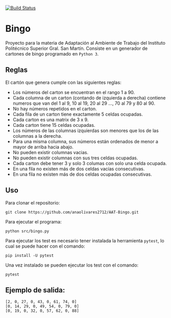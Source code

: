 [![Build Status](https://travis-ci.org/anaolivares2712/AAT-Bingo.svg?branch=master)](https://travis-ci.org/anaolivares2712/AAT-Bingo)
# Bingo
Proyecto para la materia de Adaptación al Ambiente de Trabajo del Instituto Politécnico Superior Gral. San Martín.
Consiste en un generador de cartones de bingo programado en `Python 3`.
## Reglas 
El cartón que genera cumple con las siguientes reglas:
* Los números del carton se encuentran en el rango 1 a 90.
* Cada columna de un carton (contando de izquierda a derecha) contiene numeros que van del 1 al 9, 10 al 19, 20 al 29 ..., 70 al 79 y 80 al 90.
* No hay números repetidos en el carton.
* Cada fila de un carton tiene exactamente 5 celdas ocupadas.
* Cada carton es una matrix de 3 x 9.
* Cada carton tiene 15 celdas ocupadas.
* Los números de las columnas izquierdas son menores que los de las columnas a la derecha.
* Para una misma columna, sus números están ordenados de menor a mayor de arriba hacia abajo.
* No pueden existir columnas vacias.
* No pueden existir columnas con sus tres celdas ocupadas.
* Cada carton debe tener 3 y solo 3 columas con solo una celda ocupada.
* En una fila no existen más de dos celdas vacías consecutivas.
* En una fila no existen más de dos celdas ocupadas consecutivas.
## Uso
Para clonar el repositorio:
```
git clone https://github.com/anaolivares2712/AAT-Bingo.git
```
Para ejecutar el programa:
```
python src/bingo.py
```
Para ejecutar los test es necesario tener instalada la herramienta `pytest`, lo cual se puede hacer con el comando:
```
pip install -U pytest
```
Una vez instalado se pueden ejecutar los test con el comando:
```
pytest
```
## Ejemplo de salida:
```
[2, 0, 27, 0, 43, 0, 61, 74, 0]
[0, 14, 29, 0, 49, 54, 0, 79, 0]
[0, 19, 0, 32, 0, 57, 62, 0, 88]
```
